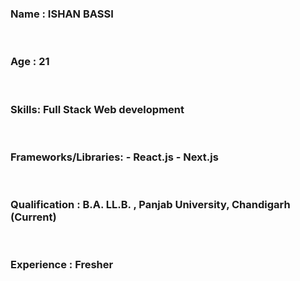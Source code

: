 ### **Name** : ISHAN BASSI
<br />

### **Age** : 21
<br />

### **Skills**: Full Stack Web development
<br />

### **Frameworks/Libraries**:   - React.js - Next.js
                            
<br />

### **Qualification** : B.A. LL.B. , Panjab University, Chandigarh (Current)
<br />

### **Experience** : Fresher
<br />


